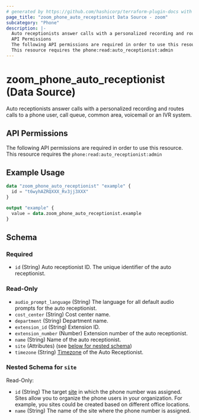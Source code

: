 ```yaml
---
# generated by https://github.com/hashicorp/terraform-plugin-docs with own template
page_title: "zoom_phone_auto_receptionist Data Source - zoom"
subcategory: "Phone"
description: |-
  Auto receptionists answer calls with a personalized recording and routes calls to a phone user, call queue, common area, voicemail or an IVR system.
  API Permissions
  The following API permissions are required in order to use this resource.
  This resource requires the phone:read:auto_receptionist:admin
---
```


# zoom_phone_auto_receptionist (Data Source)

Auto receptionists answer calls with a personalized recording and routes calls to a phone user, call queue, common area, voicemail or an IVR system.

## API Permissions

The following API permissions are required in order to use this resource.
This resource requires the `phone:read:auto_receptionist:admin`

## Example Usage

```terraform
data "zoom_phone_auto_receptionist" "example" {
  id = "t6wyhAZRQXXX_Rv3jj3XXX"
}

output "example" {
  value = data.zoom_phone_auto_receptionist.example
}
```

<!-- schema generated by tfplugindocs -->
## Schema

### Required

- `id` (String) Auto receptionist ID. The unique identifier of the auto receptionist.

### Read-Only

- `audio_prompt_language` (String) The language for all default audio prompts for the auto receptionist.
- `cost_center` (String) Cost center name.
- `department` (String) Department name.
- `extension_id` (String) Extension ID.
- `extension_number` (Number) Extension number of the auto receptionist.
- `name` (String) Name of the auto receptionist.
- `site` (Attributes) (see [below for nested schema](#nestedatt--site))
- `timezone` (String) [Timezone](https://marketplace.zoom.us/docs/api-reference/other-references/abbreviation-lists#timezones) of the Auto Receptionist.

<a id="nestedatt--site"></a>
### Nested Schema for `site`

Read-Only:

- `id` (String) The target [site](https://support.zoom.us/hc/en-us/articles/360020809672-Managing-Multiple-Sites) in which the phone number was assigned. Sites allow you to organize the phone users in your organization. For example, you sites could be created based on different office locations.
- `name` (String) The name of the site where the phone number is assigned.
